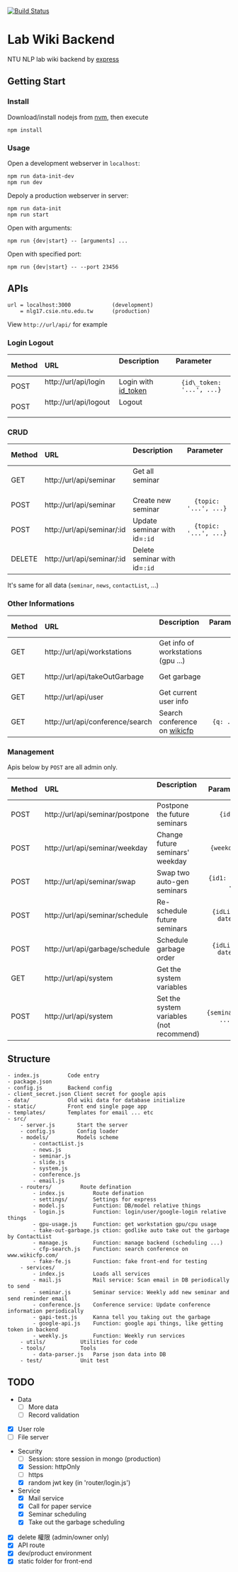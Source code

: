 [![Build Status](https://travis-ci.org/duckingod/lab-wiki-backend.svg?branch=master)](https://travis-ci.org/duckingod/lab-wiki-backend)
# Lab Wiki Backend
NTU NLP lab wiki backend by [express](http://expressjs.com)


## Getting Start
### Install
Download/install nodejs from [nvm](https://nodejs.org/en/download/package-manager/#nvm), then execute
```
npm install
```

### Usage

Open a development webserver in `localhost`:

    npm run data-init-dev
    npm run dev

Depoly a production webserver in server:

    npm run data-init
    npm run start

Open with arguments:

    npm run {dev|start} -- [arguments] ...

Open with specified port:

    npm run {dev|start} -- --port 23456

## APIs

```
url = localhost:3000             (development)
    = nlg17.csie.ntu.edu.tw      (production)
```

View `http://url/api/` for example

### Login Logout
| Method | URL                        | Description                  | Parameter                |
|:-------|:---------------------------|:-----------------------------|:------------------------:|
| POST   | http://url/api/login       | Login with [id_token](https://developers.google.com/identity/sign-in/web/backend-auth#send-the-id-token-to-your-server)        | `{id\_token: '...', ...}` |
| POST   | http://url/api/logout      | Logout                       |                          |

### CRUD
| Method | URL                        | Description                  | Parameter           |
|:-------|:---------------------------|:-----------------------------|:-------------------:|
| GET    | http://url/api/seminar     | Get all seminar              |                     |
| POST   | http://url/api/seminar     | Create new seminar           |`{topic: '...', ...}`|
| POST   | http://url/api/seminar/:id | Update seminar with id=`:id` |`{topic: '...', ...}`|
| DELETE | http://url/api/seminar/:id | Delete seminar with id=`:id` |                     |

It's same for all data (`seminar`, `news`, `contactList`, ...)

### Other Informations
| Method | URL                              | Description                        | Parameter                |
|:-------|:---------------------------------|:-----------------------------------|:------------------------:|
| GET    | http://url/api/workstations      | Get info of workstations (gpu ...) |                          |
| GET    | http://url/api/takeOutGarbage    | Get garbage                        |                          | 
| GET    | http://url/api/user              | Get current user info              |                          |
| GET    | http://url/api/conference/search | Search conference on [wikicfp](www.wikicfp.com/) | `{q: ...}` |

### Management

Apis below by `POST` are all admin only.

| Method | URL                              | Description                   | Parameter                  |
|:-------|:---------------------------------|:------------------------------|:--------------------------:|
| POST   | http://url/api/seminar/postpone  | Postpone the future seminars  | `{id: ...}`                |
| POST   | http://url/api/seminar/weekday   | Change future seminars' weekday | `{weekday: 0~6}`         |
| POST   | http://url/api/seminar/swap      | Swap two auto-gen seminars    | `{id1: ..., id2: ...}`     |
| POST   | http://url/api/seminar/schedule  | Re-schedule future seminars   | `{idList: ..., date: ...}` |
| POST   | http://url/api/garbage/schedule  | Schedule garbage order        | `{idList: ..., date: ...}` |
| GET    | http://url/api/system            | Get the system variables      |                            |
| POST   | http://url/api/system            | Set the system variables (not recommend) | `{seminarWeekday: ..., ...}` |

## Structure
```
- index.js         Code entry
- package.json
- config.js        Backend config
- client_secret.json Client secret for google apis
- data/            Old wiki data for database initialize
- static/          Front end single page app
- templates/       Templates for email ... etc
- src/
    - server.js       Start the server
    - config.js       Config loader
    - models/         Models scheme
        - contactList.js
        - news.js
        - seminar.js
        - slide.js
        - system.js
        - conference.js
        - email.js
    - routers/         Route defination
        - index.js         Route defination
        - settings/        Settings for express
        - model.js         Function: DB/model relative things
        - login.js         Function: login/user/google-login relative things
        - gpu-usage.js     Function: get workstation gpu/cpu usage
        - take-out-garbage.js ction: godlike auto take out the garbage by ContactList
        - manage.js        Function: manage backend (scheduling ...)
        - cfp-search.js    Function: search conference on www.wikicfp.com/ 
        - fake-fe.js       Function: fake front-end for testing
    - services/
        - index.js         Loads all services
        - mail.js          Mail service: Scan email in DB periodically to send
        - seminar.js       Seminar service: Weekly add new seminar and send reminder email
        - conference.js    Conference service: Update conference information periodically
        - gapi-test.js     Kanna tell you taking out the garbage
        - google-api.js    Function: google api things, like getting token in backend
        - weekly.js        Function: Weekly run services
    - utils/           Utilities for code
    - tools/           Tools
        - data-parser.js   Parse json data into DB
    - test/            Unit test

```

## TODO
- Data
  - [ ] More data
  - [ ] Record validation
- [x] User role
- [ ] File server
- Security
  - [ ] Session: store session in mongo (production)
  - [x] Session: httpOnly
  - [ ] https
  - [x] random jwt key (in 'router/login.js')
- Service
  - [x] Mail service
  - [x] Call for paper service
  - [x] Seminar scheduling
  - [x] Take out the garbage scheduling
- [x] delete 權限 (admin/owner only)
- [x] API route
- [x] dev/product environment
- [x] static folder for front-end
